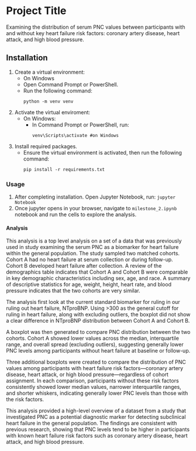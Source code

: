 # Project Title

Examining the distribution of serum PNC values between participants with and without key heart failure risk factors: coronary artery disease, heart attack, and high blood pressure.

## Installation
1. Create a virtual environment:
    - On Windows
     - Open Command Prompt or PowerShell.
     - Run the following command:
       ```
       python -m venv venv
       ```
2. Activate the virtual enviroment:
    - On Windows:
      - In Command Prompt or PowerShell, run:
        ```
        venv\Scripts\activate #on Windows
        ```
3. Install required packages.
    - Ensure the virtual environment is activated, then run the following command:
       ```
       pip install -r requirements.txt
       ```
### Usage
1. After completing installation. Open Jupyter Notebook, run:
       ```
       jupyter Notebook
       ```
2. Once jupyter opens in your browser, navigate to `milestone_2.ipynb` notebook and run the cells to explore the analysis.

#### Analysis
This analysis is a top level analysis on a set of a data that was previously used in study examining the serum PNC as a biomarker for heart failure within the general population. The study sampled two matched cohorts. Cohort A had no heart failure at serum collection or during follow-up. Cohort B developed heart failure after collection. A review of the demographics table indicates that Cohort A and Cohort B were comparable in key demographic characteristics including sex, age, and race. A summary of descriptive statistics for age, weight, height, heart rate, and blood pressure indicates that the two cohorts are very similar.

The analysis first look at the current standard biomarker for ruling in our ruling out heart failure, NTproBNP. Using >300 as the general cutoff for ruling in heart failure, along with excluding outliers, the boxplot did not show a clear difference in NTproBNP distribution between Cohort A and Cohort B.

A boxplot was then generated to compare PNC distribution between the two cohorts. Cohort A showed lower values across the median, interquartile range, and overall spread (excluding outliers), suggesting generally lower PNC levels among participants without heart failure at baseline or follow-up.

Three additional boxplots were created to compare the distribution of PNC values among participants with heart failure risk factors—coronary artery disease, heart attack, or high blood pressure—regardless of cohort assignment. In each comparison, participants without these risk factors consistently showed lower median values, narrower interquartile ranges, and shorter whiskers, indicating generally lower PNC levels than those with the risk factors.

This analysis provided a high-level overview of a dataset from a study that investigated PNC as a potential diagnostic marker for detecting subclinical heart failure in the general population. The findings are consistent with previous research, showing that PNC levels tend to be higher in participants with known heart failure risk factors such as coronary artery disease, heart attack, and high blood pressure.

   